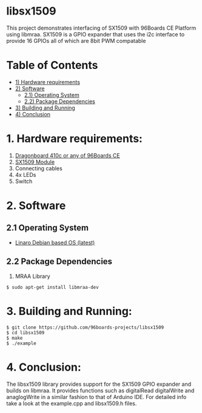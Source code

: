 # libsx1509

This project demonstrates interfacing of SX1509 with 96Boards CE Platform using libmraa.
SX1509 is a GPIO expander that uses the i2c interface to provide 16 GPIOs all of which are 8bit PWM compatable

# Table of Contents
- [1) Hardware requirements](#1-hardware-requirements)
- [2) Software](#2-software) 
   - [2.1) Operating System](#21-operating-system)
   - [2.2) Package Dependencies](#22-package-dependencies)
- [3) Building and Running](#3-building-and-running)
- [4) Conclusion](#4-conclusion)

# 1. Hardware requirements:

1. [Dragonboard 410c or any of 96Boards CE](http://www.96boards.org/product/dragonboard410c/)
2. [SX1509 Module](https://www.sparkfun.com/products/13601)
3. Connecting cables
4. 4x LEDs
5. Switch

# 2. Software

## 2.1 Operating System

- [Linaro Debian based OS (latest)](https://github.com/96boards/documentation/blob/master/ConsumerEdition/DragonBoard-410c/Downloads/Debian.md)

## 2.2 Package Dependencies

1. MRAA Library
``` shell
$ sudo apt-get install libmraa-dev
```

# 3. Building and Running:

``` shell
$ git clone https://github.com/96boards-projects/libsx1509
$ cd libsx1509
$ make
$ ./example
```

# 4. Conclusion:

The libsx1509 library provides support for the SX1509 GPIO expander and builds on libmraa. It provides functions such as digitalRead digitalWrite and anaglogWrite in a similar fashion to that of Arduino IDE. For detailed info take a look at the example.cpp and libsx1509.h files.
